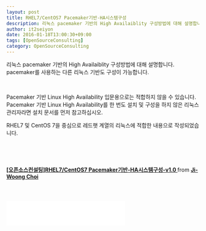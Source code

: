 ```yaml
---
layout: post
title: RHEL7/CentOS7 Pacemaker기반-HA시스템구성
description: 리눅스 pacemaker 기반의 High Availaiblity 구성방법에 대해 설명합니다. pacemaker를 사용하는 다른 리눅스 기반도 구성이 가능합니다. Pacemaker 기반 Linux High Availability 입문용으로는 적합하지 않을 수..
author: it2seiyon
date: 2016-01-18T13:00:30+09:00
tags: [OpenSourceConsulting]
category: OpenSourceConsulting
---
```

<div class="area_view">
 <p>
  리눅스 pacemaker 기반의 High Availaiblity 구성방법에 대해 설명합니다. pacemaker를 사용하는 다른 리눅스 기반도 구성이 가능합니다.
 </p>
 <p>
  <br/>
 </p>
 <p>
  Pacemaker 기반 Linux High Availability 입문용으로는 적합하지 않을 수 있습니다. Pacemaker 기반 Linux High Availability를 한 번도 설치 및 구성을 하지 않은 리눅스 관리자라면 설치 문서를 먼저 참고하십시오.
 </p>
 <p>
  RHEL7 및 CentOS 7을 중심으로 레드햇 계열의 리눅스에 적합한 내용으로 작성되었습니다.
 </p>
 <p>
  <br/>
 </p>
 <p>
  <br/>
 </p>
 <p>
  <div style="margin-bottom:5px">
   <strong>
    <a href="//www.slideshare.net/ienvyou/rhel7centos7-pacemakerhav10" target="_blank" title="[오픈소스컨설팅]RHEL7/CentOS7 Pacemaker기반-HA시스템구성-v1.0">
     [오픈소스컨설팅]RHEL7/CentOS7 Pacemaker기반-HA시스템구성-v1.0
    </a>
   </strong>
   from
   <strong>
    <a href="//www.slideshare.net/ienvyou" target="_blank">
     Ji-Woong Choi
    </a>
   </strong>
  </div>
 </p>
 <p>
  <br/>
 </p>
 <div class="container_postbtn">
 </div>
 <div style="text-align:left; padding-top:10px;clear:both">
  <iframe allowtransparency="true" frameborder="0" scrolling="no" src="//www.facebook.com/plugins/like.php?href=http://blog.osci.kr/58&amp;layout=standard&amp;show_faces=true&amp;width=310&amp;action=like&amp;font=tahoma&amp;colorscheme=light&amp;height=65" style="border:none; overflow:hidden; width:310px; height:65px;">
  </iframe>
 </div>
</div>
